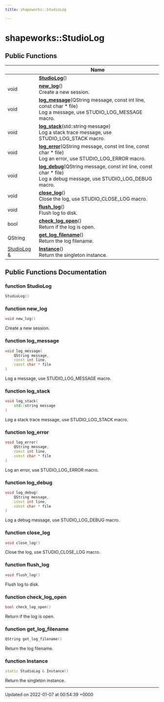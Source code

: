 ```yaml
---
title: shapeworks::StudioLog

---
```


# shapeworks::StudioLog





## Public Functions

|                | Name           |
| -------------- | -------------- |
| | **[StudioLog](../Classes/classshapeworks_1_1StudioLog.md#function-studiolog)**() |
| void | **[new_log](../Classes/classshapeworks_1_1StudioLog.md#function-new-log)**()<br>Create a new session.  |
| void | **[log_message](../Classes/classshapeworks_1_1StudioLog.md#function-log-message)**(QString message, const int line, const char * file)<br>Log a message, use STUDIO_LOG_MESSAGE macro.  |
| void | **[log_stack](../Classes/classshapeworks_1_1StudioLog.md#function-log-stack)**(std::string message)<br>Log a stack trace message, use STUDIO_LOG_STACK macro.  |
| void | **[log_error](../Classes/classshapeworks_1_1StudioLog.md#function-log-error)**(QString message, const int line, const char * file)<br>Log an error, use STUDIO_LOG_ERROR macro.  |
| void | **[log_debug](../Classes/classshapeworks_1_1StudioLog.md#function-log-debug)**(QString message, const int line, const char * file)<br>Log a debug message, use STUDIO_LOG_DEBUG macro.  |
| void | **[close_log](../Classes/classshapeworks_1_1StudioLog.md#function-close-log)**()<br>Close the log, use STUDIO_CLOSE_LOG macro.  |
| void | **[flush_log](../Classes/classshapeworks_1_1StudioLog.md#function-flush-log)**()<br>Flush log to disk.  |
| bool | **[check_log_open](../Classes/classshapeworks_1_1StudioLog.md#function-check-log-open)**()<br>Return if the log is open.  |
| QString | **[get_log_filename](../Classes/classshapeworks_1_1StudioLog.md#function-get-log-filename)**()<br>Return the log filename.  |
| [StudioLog](../Classes/classshapeworks_1_1StudioLog.md) & | **[Instance](../Classes/classshapeworks_1_1StudioLog.md#function-instance)**()<br>Return the singleton instance.  |

## Public Functions Documentation

### function StudioLog

```cpp
StudioLog()
```


### function new_log

```cpp
void new_log()
```

Create a new session. 

### function log_message

```cpp
void log_message(
    QString message,
    const int line,
    const char * file
)
```

Log a message, use STUDIO_LOG_MESSAGE macro. 

### function log_stack

```cpp
void log_stack(
    std::string message
)
```

Log a stack trace message, use STUDIO_LOG_STACK macro. 

### function log_error

```cpp
void log_error(
    QString message,
    const int line,
    const char * file
)
```

Log an error, use STUDIO_LOG_ERROR macro. 

### function log_debug

```cpp
void log_debug(
    QString message,
    const int line,
    const char * file
)
```

Log a debug message, use STUDIO_LOG_DEBUG macro. 

### function close_log

```cpp
void close_log()
```

Close the log, use STUDIO_CLOSE_LOG macro. 

### function flush_log

```cpp
void flush_log()
```

Flush log to disk. 

### function check_log_open

```cpp
bool check_log_open()
```

Return if the log is open. 

### function get_log_filename

```cpp
QString get_log_filename()
```

Return the log filename. 

### function Instance

```cpp
static StudioLog & Instance()
```

Return the singleton instance. 

-------------------------------

Updated on 2022-01-07 at 00:54:39 +0000